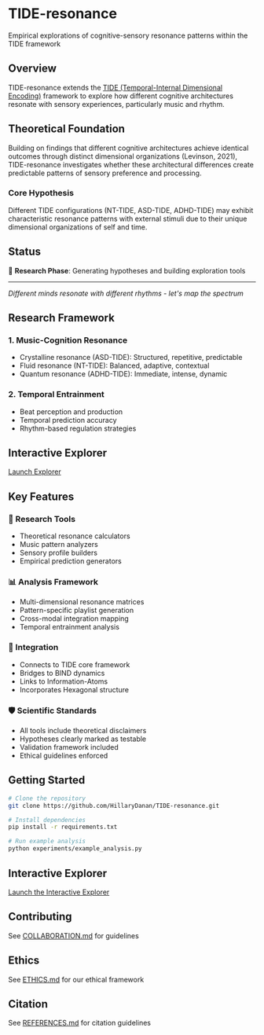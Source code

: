 # TIDE-resonance

Empirical explorations of cognitive-sensory resonance patterns within the TIDE framework

## Overview

TIDE-resonance extends the [TIDE (Temporal-Internal Dimensional Encoding)](https://github.com/HillaryDanan/TIDE) framework to explore how different cognitive architectures resonate with sensory experiences, particularly music and rhythm.

## Theoretical Foundation

Building on findings that different cognitive architectures achieve identical outcomes through distinct dimensional organizations (Levinson, 2021), TIDE-resonance investigates whether these architectural differences create predictable patterns of sensory preference and processing.

### Core Hypothesis

Different TIDE configurations (NT-TIDE, ASD-TIDE, ADHD-TIDE) may exhibit characteristic resonance patterns with external stimuli due to their unique dimensional organizations of self and time.

## Status

🔬 **Research Phase**: Generating hypotheses and building exploration tools

---

*Different minds resonate with different rhythms - let's map the spectrum*

## Research Framework

### 1. Music-Cognition Resonance
- Crystalline resonance (ASD-TIDE): Structured, repetitive, predictable
- Fluid resonance (NT-TIDE): Balanced, adaptive, contextual
- Quantum resonance (ADHD-TIDE): Immediate, intense, dynamic

### 2. Temporal Entrainment
- Beat perception and production
- Temporal prediction accuracy
- Rhythm-based regulation strategies

## Interactive Explorer

[Launch Explorer](https://hillarydanan.github.io/TIDE-resonance/)

## Key Features

### 🔬 Research Tools
- Theoretical resonance calculators
- Music pattern analyzers
- Sensory profile builders
- Empirical prediction generators

### 📊 Analysis Framework
- Multi-dimensional resonance matrices
- Pattern-specific playlist generation
- Cross-modal integration mapping
- Temporal entrainment analysis

### 🔗 Integration
- Connects to TIDE core framework
- Bridges to BIND dynamics
- Links to Information-Atoms
- Incorporates Hexagonal structure

### 🛡️ Scientific Standards
- All tools include theoretical disclaimers
- Hypotheses clearly marked as testable
- Validation framework included
- Ethical guidelines enforced

## Getting Started

```bash
# Clone the repository
git clone https://github.com/HillaryDanan/TIDE-resonance.git

# Install dependencies
pip install -r requirements.txt

# Run example analysis
python experiments/example_analysis.py
```

## Interactive Explorer

[Launch the Interactive Explorer](https://hillarydanan.github.io/TIDE-resonance/)

## Contributing

See [COLLABORATION.md](COLLABORATION.md) for guidelines

## Ethics

See [ETHICS.md](ETHICS.md) for our ethical framework

## Citation

See [REFERENCES.md](REFERENCES.md) for citation guidelines
